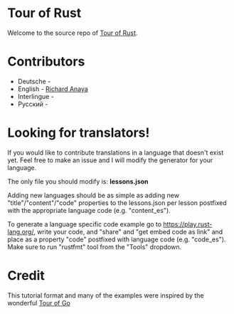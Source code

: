 # Tour of Rust

Welcome to the source repo of [Tour of Rust](https://tourofrust.com/).

# Contributors

* Deutsche - 
* English - [Richard Anaya](https://github.com/richardanaya)
* Interlingue -
* Русский -

# Looking for translators!

If you would like to contribute translations in a language that doesn't exist yet.  Feel free to make an issue and I will modify the generator for your language.

The only file you should modify is: **lessons.json**

Adding new languages should be as simple as adding new "title"/"content"/"code" properties to the lessons.json per lesson postfixed with the appropriate language code (e.g. "content_es").

To generate a language specific code example go to https://play.rust-lang.org/, write your code, and "share" and "get embed code as link" and place as a property "code" postfixed with language code (e.g. "code_es").  Make sure to run "rustfmt" tool from the "Tools" dropdown.

# Credit

This tutorial format and many of the examples were inspired by the wonderful [Tour of Go](https://tour.golang.org/)
